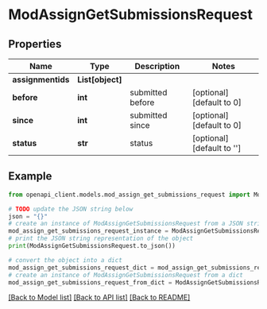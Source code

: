 # ModAssignGetSubmissionsRequest


## Properties

Name | Type | Description | Notes
------------ | ------------- | ------------- | -------------
**assignmentids** | **List[object]** |  | 
**before** | **int** | submitted before | [optional] [default to 0]
**since** | **int** | submitted since | [optional] [default to 0]
**status** | **str** | status | [optional] [default to '']

## Example

```python
from openapi_client.models.mod_assign_get_submissions_request import ModAssignGetSubmissionsRequest

# TODO update the JSON string below
json = "{}"
# create an instance of ModAssignGetSubmissionsRequest from a JSON string
mod_assign_get_submissions_request_instance = ModAssignGetSubmissionsRequest.from_json(json)
# print the JSON string representation of the object
print(ModAssignGetSubmissionsRequest.to_json())

# convert the object into a dict
mod_assign_get_submissions_request_dict = mod_assign_get_submissions_request_instance.to_dict()
# create an instance of ModAssignGetSubmissionsRequest from a dict
mod_assign_get_submissions_request_from_dict = ModAssignGetSubmissionsRequest.from_dict(mod_assign_get_submissions_request_dict)
```
[[Back to Model list]](../README.md#documentation-for-models) [[Back to API list]](../README.md#documentation-for-api-endpoints) [[Back to README]](../README.md)


